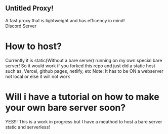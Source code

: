 ## Untitled Proxy!
A fast proxy that is lightweight and has efficency in mind!
<br>
<a src="https://discord.gg/jRhV84Nb">Discord Server</a>
<br>
# How to host?
Currently it is static(Without a bare server) running on my own special bare server!
So it would work if you forked this repo and just did a static host such as, Vercel, github pages, netlify, etc Note: It has to be ON a webserver not local or else it will not work
# Will i have a tutorial on how to make your own bare server soon?
YES!!! This is a work in progress but I have a meathod to host a bare server static and serverless!
